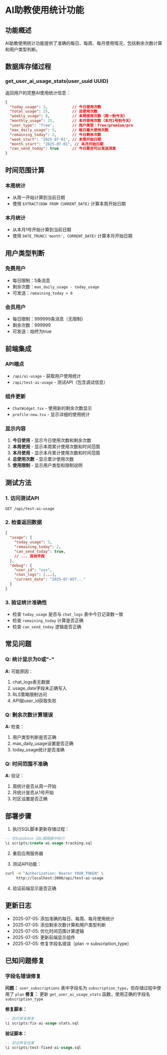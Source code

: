 # AI助教使用统计功能

## 功能概述

AI助教使用统计功能提供了准确的每日、每周、每月使用情况，包括剩余次数计算和用户类型判断。

## 数据库存储过程

### get_user_ai_usage_stats(user_uuid UUID)

返回用户的完整AI使用统计信息：

```json
{
  "today_usage": 3,           // 今日使用次数
  "total_usage": 25,          // 总使用次数
  "weekly_usage": 8,          // 本周使用次数（周一到今天）
  "monthly_usage": 15,        // 本月使用次数（本月1号到今天）
  "user_type": "free",        // 用户类型：free/premium/pro
  "max_daily_usage": 5,       // 每日最大使用次数
  "remaining_today": 2,       // 今日剩余次数
  "week_start": "2025-07-01", // 本周开始日期
  "month_start": "2025-07-01", // 本月开始日期
  "can_send_today": true      // 今日是否可以发送消息
}
```

## 时间范围计算

### 本周统计
- 从周一开始计算到当前日期
- 使用 `EXTRACT(DOW FROM CURRENT_DATE)` 计算本周开始日期

### 本月统计  
- 从本月1号开始计算到当前日期
- 使用 `DATE_TRUNC('month', CURRENT_DATE)` 计算本月开始日期

## 用户类型判断

### 免费用户
- 每日限制：5条消息
- 剩余次数：`max_daily_usage - today_usage`
- 可发送：`remaining_today > 0`

### 会员用户
- 每日限制：999999条消息（无限制）
- 剩余次数：999999
- 可发送：始终为true

## 前端集成

### API端点
- `/api/ai-usage` - 获取用户使用统计
- `/api/test-ai-usage` - 测试API（包含调试信息）

### 组件更新
- `ChatWidget.tsx` - 使用新的剩余次数显示
- `profile-new.tsx` - 显示详细的使用统计

### 显示内容
1. **今日使用** - 显示今日使用次数和剩余次数
2. **本周使用** - 显示本周累计使用次数和时间范围
3. **本月使用** - 显示本月累计使用次数和时间范围  
4. **总使用次数** - 显示累计使用次数
5. **使用限制** - 显示用户类型和限制说明

## 测试方法

### 1. 访问测试API
```
GET /api/test-ai-usage
```

### 2. 检查返回数据
```json
{
  "usage": {
    "today_usage": 3,
    "remaining_today": 2,
    "can_send_today": true,
    // ... 其他字段
  },
  "debug": {
    "user_id": "xxx",
    "chat_logs": [...],
    "current_date": "2025-07-05T..."
  }
}
```

### 3. 验证统计准确性
- 检查 `today_usage` 是否与 `chat_logs` 表中今日记录数一致
- 检查 `remaining_today` 计算是否正确
- 检查 `can_send_today` 逻辑是否正确

## 常见问题

### Q: 统计显示为0或"-"
**A:** 可能原因：
1. chat_logs表无数据
2. usage_date字段未正确写入
3. RLS策略限制访问
4. API层user_id获取失败

### Q: 剩余次数计算错误
**A:** 检查：
1. 用户类型判断是否正确
2. max_daily_usage设置是否正确
3. today_usage统计是否准确

### Q: 时间范围不准确
**A:** 验证：
1. 周统计是否从周一开始
2. 月统计是否从1号开始
3. 时区设置是否正确

## 部署步骤

1. 执行SQL脚本更新存储过程：
```sql
-- 在Supabase SQL编辑器中执行
\i scripts/create-ai-usage-tracking.sql
```

2. 重启应用服务器

3. 测试API功能：
```bash
curl -H "Authorization: Bearer YOUR_TOKEN" \
     http://localhost:3000/api/test-ai-usage
```

4. 验证前端显示是否正确

## 更新日志

- 2025-07-05: 添加准确的每日、每周、每月使用统计
- 2025-07-05: 添加剩余次数计算和用户类型判断
- 2025-07-05: 优化时间范围计算逻辑
- 2025-07-05: 更新前端显示组件
- 2025-07-05: 修复字段名错误（plan → subscription_type）

## 已知问题修复

### 字段名错误修复
**问题：** `user_subscriptions` 表中字段名为 `subscription_type`，但存储过程中使用了 `plan`
**修复：** 更新 `get_user_ai_usage_stats` 函数，使用正确的字段名 `subscription_type`

**修复脚本：**
```sql
-- 执行修复脚本
\i scripts/fix-ai-usage-stats.sql
```

**验证脚本：**
```sql
-- 验证修复结果
\i scripts/test-fixed-ai-usage.sql
``` 